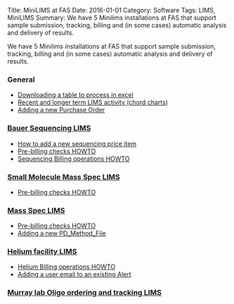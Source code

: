 Title: MiniLIMS at FAS
Date: 2016-01-01
Category: Software
Tags: LIMS, MiniLIMS
Summary: We have 5 Minilims installations at FAS that support sample submission, tracking, billing and (in some cases) automatic analysis and delivery of results.


We have 5 Minilims installations at FAS that support sample submission, tracking, billing and (in some cases) automatic analysis and delivery of results.

### General

* [Downloading a table to process in excel](http://informatics.fas.harvard.edu/minilims-downloading-a-table-into-a-spreadsheet/ "Minilims – Downloading a table into a spreadsheet")
* [Recent and longer term LIMS activity (chord charts)](http://informatics.fas.harvard.edu/minilims-chord-charts/ "Minilims Chord Charts")
* [Adding a new Purchase Order](http://informatics.fas.harvard.edu/adding-a-new-purchase-order/ "Adding a new Purchase Order")
    
### [Bauer Sequencing LIMS](https://bauer-minilims.rc.fas.harvard.edu/minilims/plugins/Core/login.php)
* [How to add a new sequencing price item](http://informatics.fas.harvard.edu/blog/sequencing-minilims-adding-a-new-sequencing-price/ "Adding a new Sequencing Price")
* [Pre-billing checks HOWTO](http://informatics.fas.harvard.edu/minilims-pre-billing-checks/ "Minilims – Pre-Billing Checks")
* [Sequencing Billing operations HOWTO](http://informatics.fas.harvard.edu/sequencing-core-minilims-billing-operations/ "Sequencing Core – Minilims Billing Operations")
    
### [Small Molecule Mass Spec LIMS](https://smallmoleculelims1.rc.fas.harvard.edu)
* [Pre-billing checks HOWTO](http://informatics.fas.harvard.edu/minilims-pre-billing-checks/ "Minilims – Pre-Billing Checks")
    
### [Mass Spec LIMS](http://msprl.rc.fas.harvard.edu)
* [Pre-billing checks HOWTO](http://informatics.fas.harvard.edu/minilims-pre-billing-checks/ "Minilims – Pre-Billing Checks")
* [Adding a new PD_Method_File](http://informatics.fas.harvard.edu/adding-a-new-pd_method_file/ "Adding a new PD_Method_File")
    
### [Helium facility LIMS](https://helium.rc.fas.harvard.edu)
* [Helium Billing operations HOWTO](http://informatics.fas.harvard.edu/minilims-documentation/helium-minilims-billing-operations/ "Helium Minilims – Billing Operations")
* [Adding a user email to an existing Alert](http://informatics.fas.harvard.edu/adding-a-new-user-email-to-an-existing-alert/ "Adding a new user email to an existing alert")
    
### [Murray lab Oligo ordering and tracking LIMS](http://murraylabweb.rc.fas.harvard.edu)
